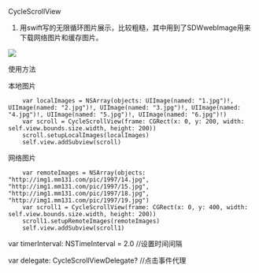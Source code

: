 CycleScrollView

1. 用swift写的无限循环图片展示，比较粗糙，其中用到了SDWwebImage用来下载网络图片和缓存图片。

![](http://appbyluzefeng-wordpress.stor.sinaapp.com/uploads/2015/09/scrollview.gif)

使用方法

本地图片

        var localImages = NSArray(objects: UIImage(named: "1.jpg")!, UIImage(named: "2.jpg")!, UIImage(named: "3.jpg")!, UIImage(named: "4.jpg")!, UIImage(named: "5.jpg")!, UIImage(named: "6.jpg")!)
        var scroll = CycleScrollView(frame: CGRect(x: 0, y: 200, width: self.view.bounds.size.width, height: 200))
        scroll.setupLocalImages(localImages)
        self.view.addSubview(scroll)
        
网络图片

        var remoteImages = NSArray(objects: "http://img1.mm131.com/pic/1997/14.jpg", "http://img1.mm131.com/pic/1997/15.jpg", "http://img1.mm131.com/pic/1997/18.jpg", "http://img1.mm131.com/pic/1997/19.jpg")
        var scroll1 = CycleScrollView(frame: CGRect(x: 0, y: 400, width: self.view.bounds.size.width, height: 200))
        scroll1.setupRemoteImages(remoteImages)
        self.view.addSubview(scroll1)

var timerInterval: NSTimeInterval = 2.0 //设置时间间隔

var delegate: CycleScrollViewDelegate? //点击事件代理
